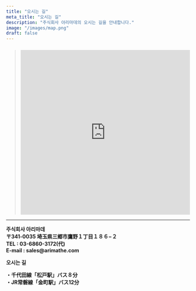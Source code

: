 ```yaml
---
title: "오시는 길"
meta_title: "오시는 길"
description: "주식회사 아리마데의 오시는 길을 안내합니다."
image: "/images/map.png"
draft: false
---
```


### 

><iframe src="https://www.google.com/maps/embed?pb=!1m14!1m12!1m3!1d809.0446792731382!2d139.8861230873652!3d35.79554564271194!2m3!1f0!2f0!3f0!3m2!1i1024!2i768!4f13.1!5e0!3m2!1sja!2sjp!4v1759576504394!5m2!1sja!2sjp" width="100%" height="450" style="border:0;" allowfullscreen="" loading="lazy" referrerpolicy="no-referrer-when-downgrade"></iframe>
<hr>
<b>주식회사 아리마데<br>
〒341-0035 
埼玉県三郷市鷹野１丁目１８６−２<br>
TEL : 03-6860-3172(代)<Br>
E-mail : sales@arimathe.com<br>

오시는 길

・千代田線「松戸駅」バス８分<br>
・JR常磐線「金町駅」バス12分</b>
